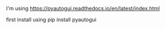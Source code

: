 I'm using https://pyautogui.readthedocs.io/en/latest/index.html

first install using pip install pyautogui

